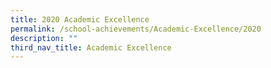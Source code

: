 ```yaml
---
title: 2020 Academic Excellence
permalink: /school-achievements/Academic-Excellence/2020
description: ""
third_nav_title: Academic Excellence
---
```

